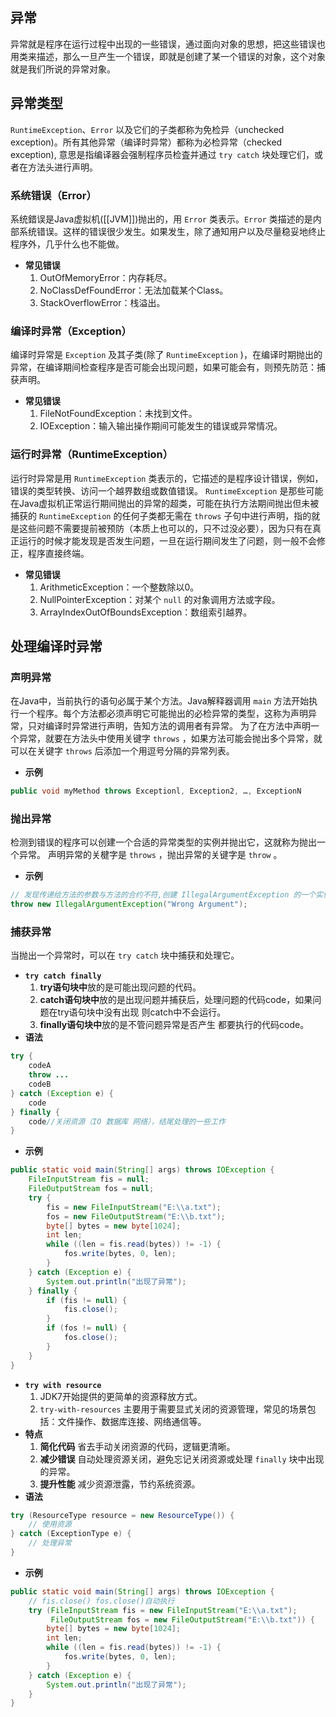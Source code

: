 ## 异常
异常就是程序在运行过程中出现的一些错误，通过面向对象的思想，把这些错误也用类来描述，那么一旦产生一个错误，即就是创建了某一个错误的对象，这个对象就是我们所说的异常对象。

## 异常类型
`RuntimeException`、`Error` 以及它们的子类都称为免检异（unchecked exception)。所有其他异常（编译时异常）都称为必检异常（checked exception), 意思是指编译器会强制程序员检査并通过 `try catch` 块处理它们，或者在方法头进行声明。
### 系统错误（Error）
系统錯误是Java虚拟机([[JVM]])抛出的，用 `Error` 类表示。`Error` 类描述的是内部系统错误。这样的错误很少发生。如果发生，除了通知用户以及尽量稳妥地终止程序外，几乎什么也不能做。
- **常见错误**
	1. OutOfMemoryError：内存耗尽。
	2. NoClassDefFoundError：无法加载某个Class。
	3. StackOverflowError：栈溢出。
### 编译时异常（Exception）
编译时异常是 `Exception` 及其子类(除了 `RuntimeException` )，在编译时期抛出的异常，在编译期间检查程序是否可能会出现问题，如果可能会有，则预先防范：捕获声明。
- **常见错误**
	1. FileNotFoundException：未找到文件。
	2. IOException：输入输出操作期间可能发生的错误或异常情况。
### 运行时异常（RuntimeException）
运行时异常是用 `RuntimeException` 类表示的，它描述的是程序设计错误，例如，错误的类型转换、访问一个越界数组或数值错误。
`RuntimeException` 是那些可能在Java虚拟机正常运行期间抛出的异常的超类，可能在执行方法期间抛出但未被捕获的 `RuntimeException` 的任何子类都无需在 `throws` 子句中进行声明，指的就是这些问题不需要提前被预防（本质上也可以的，只不过没必要），因为只有在真正运行的时候才能发现是否发生问题，一旦在运行期间发生了问题，则一般不会修正，程序直接终端。
- **常见错误**
	1. ArithmeticException：一个整数除以0。	
	2. NullPointerException：对某个 `null` 的对象调用方法或字段。
	3. ArrayIndexOutOfBoundsException：数组索引越界。

## 处理编译时异常
### 声明异常
在Java中，当前执行的语句必属于某个方法。Java解释器调用 `main` 方法开始执行一个程序。每个方法都必须声明它可能抛出的必检异常的类型，这称为声明异常，只对编译时异常进行声明，告知方法的调用者有异常。
为了在方法中声明一个异常，就要在方法头中使用关键字 `throws` ，如果方法可能会抛出多个异常，就可以在关键字 `throws` 后添加一个用逗号分隔的异常列表。
- **示例**
```java
public void myMethod throws Exceptionl, Exception2, …, ExceptionN
```
### 抛出异常
检测到错误的程序可以创建一个合适的异常类型的实例并抛出它，这就称为抛出一个异常。
声明异常的关楗字是 `throws` ，抛出异常的关键字是 `throw` 。
- **示例**
```java
// 发现传递给方法的参数与方法的合约不符,创建 IllegalArgumentException 的一个实例并抛出它
throw new IllegalArgumentException("Wrong Argument");
```
### 捕获异常
当抛出一个异常时，可以在 `try catch` 块中捕获和处理它。
- **`try catch finally`**
	1. **try语句块中**放的是可能出现问题的代码。
	2. **catch语句块中**放的是出现问题并捕获后，处理问题的代码code，如果问题在try语句块中没有出现 则catch中不会运行。
	3. **finally语句块中**放的是不管问题异常是否产生 都要执行的代码code。
- **语法**
```java
try {
    codeA
    throw ...
    codeB
} catch (Exception e) { 
	code 
} finally { 
	code//关闭资源（IO 数据库 网络），结尾处理的一些工作 
}
```
- **示例**
```java
public static void main(String[] args) throws IOException {  
    FileInputStream fis = null;  
    FileOutputStream fos = null;  
    try {  
        fis = new FileInputStream("E:\\a.txt");  
        fos = new FileOutputStream("E:\\b.txt");  
        byte[] bytes = new byte[1024];  
        int len;  
        while ((len = fis.read(bytes)) != -1) {  
            fos.write(bytes, 0, len);  
        }  
    } catch (Exception e) {
        System.out.println("出现了异常");  
    } finally {
        if (fis != null) {  
            fis.close();  
        }  
        if (fos != null) {  
            fos.close();  
        }  
    }  
}
```
- **`try with resource`**
	1. JDK7开始提供的更简单的资源释放方式。
	2. `try-with-resources` 主要用于需要显式关闭的资源管理，常见的场景包括：文件操作、数据库连接、网络通信等。
- **特点**
	1. **简化代码** 省去手动关闭资源的代码，逻辑更清晰。
	2. **减少错误** 自动处理资源关闭，避免忘记关闭资源或处理 `finally` 块中出现的异常。
	3. **提升性能** 减少资源泄露，节约系统资源。
- **语法**
```java
try (ResourceType resource = new ResourceType()) {
    // 使用资源
} catch (ExceptionType e) {
    // 处理异常
}
```
- **示例**
```java
public static void main(String[] args) throws IOException {  
    // fis.close() fos.close()自动执行  
    try (FileInputStream fis = new FileInputStream("E:\\a.txt");  
         FileOutputStream fos = new FileOutputStream("E:\\b.txt")) {  
        byte[] bytes = new byte[1024];  
        int len;  
        while ((len = fis.read(bytes)) != -1) {  
            fos.write(bytes, 0, len);  
        }  
    } catch (Exception e) {  
        System.out.println("出现了异常");  
    }  
}
```